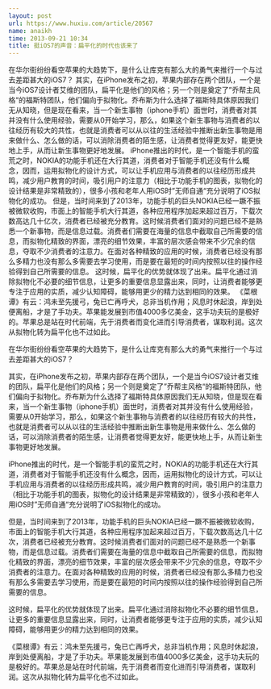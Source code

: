 ```yaml
---
layout: post
url: https://www.huxiu.com/article/20567
name: anaikh
time: 2013-09-21 10:34
title: 挺iOS7的声音：扁平化的时代也该来了
---
```

在华尔街纷纷看空苹果的大趋势下，是什么让库克有那么大的勇气来推行一个与过去差距甚大的iOS7？ 其实，在iPhone发布之初，苹果内部存在两个团队，一个是当今iOS7设计者艾维的团队，扁平化是他们的风格；另一个则是奠定了”乔帮主风格“的福斯特团队，他们偏向于拟物化。乔布斯为什么选择了福斯特具体原因我们无从知晓，但是现在看来，当一个新生事物（iphone手机）面世时，消费者对其并没有什么使用经验，需要从0开始学习，那么，如果这个新生事物与消费者的以往经历有较大的共性，也就是消费者可以从以往的生活经验中推断出新生事物是用来做什么、怎么做的话，可以消除消费者的陌生感，让消费者觉得更友好，能更快地上手，从而让新生事物更好地发展。 iPhone推出的时代，是一个智能手机的蛮荒之时，NOKIA的功能手机还在大行其道，消费者对于智能手机还没有什么概念，因而，运用拟物化的设计方式，可以让手机应用与消费者的以往经历形成共鸣，减少用户教育的时间，吸引用户的注意力（相比于功能手机的图表，拟物化的设计结果是非常精致的），很多小孩和老年人用iOS时”无师自通“充分说明了iOS拟物化的成功。 但是，当时间来到了2013年，功能手机的巨头NOKIA已经一蹶不振被微软收购，市面上的智能手机大行其道，各种应用程序加起来超过百万，下载次数高达几十亿次，消费者已经被充分教育。这时候消费者们面对的问题已经不是熟悉一个新事物，而是信息过载。消费者们需要在海量的信息中截取自己所需要的信息，而拟物化精致的界面，漂亮的细节效果，丰富的层次感会带来不少冗余的信息，夺取不少消费者的注意力。在面对各种精致的应用的时候，消费者已经没有那么多精力也没有那么多需要去学习使用，而是要在最短的时间内按照以往的操作经验得到自己所需要的信息。 这时候，扁平化的优势就体现了出来。扁平化通过消除拟物化不必要的细节信息，让更多的重要信息显露出来，同时，让消费者能够更专注于应用的实质，减少认知障碍，能够用更少的精力达到相同的效果。 《菜根谭》有云：鸿未至先援弓，兔已亡再呼犬，总非当机作用；风息时休起浪，岸到处便离船，才是了手功夫。苹果能发展到市值4000多亿美金，这手功夫玩的是极好的。苹果总是站在时代前端，先于消费者而变化进而引导消费者，谋取利润。这次从拟物化转为扁平化也不过如此。

在华尔街纷纷看空苹果的大趋势下，是什么让库克有那么大的勇气来推行一个与过去差距甚大的iOS7？

其实，在iPhone发布之初，苹果内部存在两个团队，一个是当今iOS7设计者艾维的团队，扁平化是他们的风格；另一个则是奠定了”乔帮主风格“的福斯特团队，他们偏向于拟物化。乔布斯为什么选择了福斯特具体原因我们无从知晓，但是现在看来，当一个新生事物（iphone手机）面世时，消费者对其并没有什么使用经验，需要从0开始学习，那么，如果这个新生事物与消费者的以往经历有较大的共性，也就是消费者可以从以往的生活经验中推断出新生事物是用来做什么、怎么做的话，可以消除消费者的陌生感，让消费者觉得更友好，能更快地上手，从而让新生事物更好地发展。

iPhone推出的时代，是一个智能手机的蛮荒之时，NOKIA的功能手机还在大行其道，消费者对于智能手机还没有什么概念，因而，运用拟物化的设计方式，可以让手机应用与消费者的以往经历形成共鸣，减少用户教育的时间，吸引用户的注意力（相比于功能手机的图表，拟物化的设计结果是非常精致的），很多小孩和老年人用iOS时”无师自通“充分说明了iOS拟物化的成功。

但是，当时间来到了2013年，功能手机的巨头NOKIA已经一蹶不振被微软收购，市面上的智能手机大行其道，各种应用程序加起来超过百万，下载次数高达几十亿次，消费者已经被充分教育。这时候消费者们面对的问题已经不是熟悉一个新事物，而是信息过载。消费者们需要在海量的信息中截取自己所需要的信息，而拟物化精致的界面，漂亮的细节效果，丰富的层次感会带来不少冗余的信息，夺取不少消费者的注意力。在面对各种精致的应用的时候，消费者已经没有那么多精力也没有那么多需要去学习使用，而是要在最短的时间内按照以往的操作经验得到自己所需要的信息。

这时候，扁平化的优势就体现了出来。扁平化通过消除拟物化不必要的细节信息，让更多的重要信息显露出来，同时，让消费者能够更专注于应用的实质，减少认知障碍，能够用更少的精力达到相同的效果。

《菜根谭》有云：鸿未至先援弓，兔已亡再呼犬，总非当机作用；风息时休起浪，岸到处便离船，才是了手功夫。苹果能发展到市值4000多亿美金，这手功夫玩的是极好的。苹果总是站在时代前端，先于消费者而变化进而引导消费者，谋取利润。这次从拟物化转为扁平化也不过如此。

